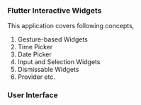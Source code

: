 ### Flutter Interactive Widgets
This application covers following concepts,
1. Gesture-based Widgets
2. Time Picker
3. Date Picker
4. Input and Selection Widgets
5. Dismissable Widgets
6. Provider etc.

### User Interface
